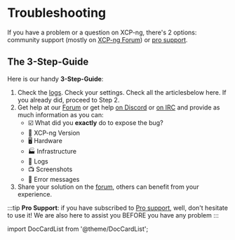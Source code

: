 # Troubleshooting

If you have a problem or a question on XCP-ng, there's 2 options: community support (mostly on [XCP-ng Forum](https://xcp-ng.org/forum)) or [pro support](https://xcp-ng.com).

## The 3-Step-Guide
Here is our handy **3-Step-Guide**:

1. Check the [logs](log-files). Check your settings. Check all the articlesbelow here. If you already did, proceed to Step 2.
2. Get help at our [Forum](https://xcp-ng.org/forum) or get help [on Discord](https://discord.gg/Hr98F6wRvx) or [on IRC](irc://irc.oftc.net/#xcp-ng) and provide as much information as you can:
    * ☑️ What did you **exactly** do to expose the bug?
    * 🚀 XCP-ng Version
    * 🖥️ Hardware
    * 🏭 Infrastructure
    * 📰 Logs
    * 📺 Screenshots
    * 🛑 Error messages
3. Share your solution on the [forum](https://xcp-ng.org/forum), others can benefit from your experience.

:::tip
**Pro Support**: if you have subscribed to [Pro support](https://xcp-ng.com/), well, don't hesitate to use it! We are also here to assist you BEFORE you have any problem
:::

import DocCardList from '@theme/DocCardList';

<DocCardList />